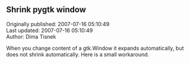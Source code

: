 ## Shrink pygtk window  
Originally published: 2007-07-16 05:10:49  
Last updated: 2007-07-16 05:10:49  
Author: Dima Tisnek  
  
When you change content of a gtk.Window it expands automatically, but does not shrink automatically. Here is a small workaround.